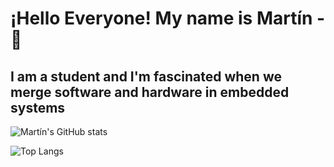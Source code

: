 # ¡Hello Everyone! My name is Martín - 👋

## I am a student and I'm fascinated when we merge software and hardware in embedded systems

![Martín's GitHub stats](https://github-readme-stats.vercel.app/api?username=martingh19&show_icons=true&theme=gruvbox)

![Top Langs](https://github-readme-stats.vercel.app/api/top-langs/?username=martingh19&show_icons=true&theme=gruvbox)
